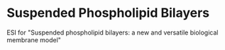 # Suspended Phospholipid Bilayers
ESI for "Suspended phospholipid bilayers: a new and versatile biological membrane model"
